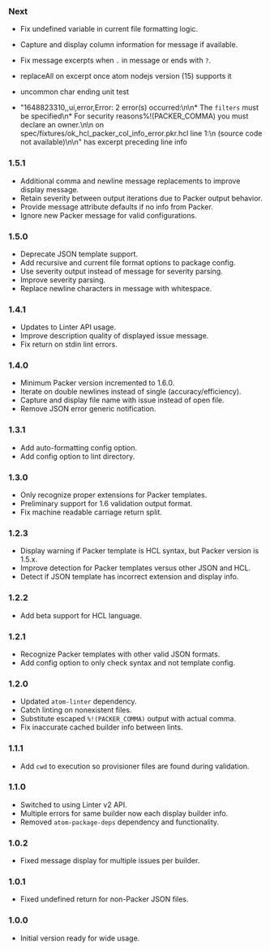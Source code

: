 ### Next
- Fix undefined variable in current file formatting logic.
- Capture and display column information for message if available.
- Fix message excerpts when `.` in message or ends with `?`.

- replaceAll on excerpt once atom nodejs version (15) supports it
- uncommon char ending unit test
- "1648823310,,ui,error,Error: 2 error(s) occurred:\n\n* The `filters` must be specified\n* For security reasons%!(PACKER_COMMA) you must declare an owner.\n\n  on spec/fixtures/ok_hcl_packer_col_info_error.pkr.hcl line 1:\n  (source code not available)\n\n" has excerpt preceding line info

### 1.5.1
- Additional comma and newline message replacements to improve display message.
- Retain severity between output iterations due to Packer output behavior.
- Provide message attribute defaults if no info from Packer.
- Ignore new Packer message for valid configurations.

### 1.5.0
- Deprecate JSON template support.
- Add recursive and current file format options to package config.
- Use severity output instead of message for severity parsing.
- Improve severity parsing.
- Replace newline characters in message with whitespace.

### 1.4.1
- Updates to Linter API usage.
- Improve description quality of displayed issue message.
- Fix return on stdin lint errors.

### 1.4.0
- Minimum Packer version incremented to 1.6.0.
- Iterate on double newlines instead of single (accuracy/efficiency).
- Capture and display file name with issue instead of open file.
- Remove JSON error generic notification.

### 1.3.1
- Add auto-formatting config option.
- Add config option to lint directory.

### 1.3.0
- Only recognize proper extensions for Packer templates.
- Preliminary support for 1.6 validation output format.
- Fix machine readable carriage return split.

### 1.2.3
- Display warning if Packer template is HCL syntax, but Packer version is 1.5.x.
- Improve detection for Packer templates versus other JSON and HCL.
- Detect if JSON template has incorrect extension and display info.

### 1.2.2
- Add beta support for HCL language.

### 1.2.1
- Recognize Packer templates with other valid JSON formats.
- Add config option to only check syntax and not template config.

### 1.2.0
- Updated `atom-linter` dependency.
- Catch linting on nonexistent files.
- Substitute escaped `%!(PACKER_COMMA)` output with actual comma.
- Fix inaccurate cached builder info between lints.

### 1.1.1
- Add `cwd` to execution so provisioner files are found during validation.

### 1.1.0
- Switched to using Linter v2 API.
- Multiple errors for same builder now each display builder info.
- Removed `atom-package-deps` dependency and functionality.

### 1.0.2
- Fixed message display for multiple issues per builder.

### 1.0.1
- Fixed undefined return for non-Packer JSON files.

### 1.0.0
- Initial version ready for wide usage.

